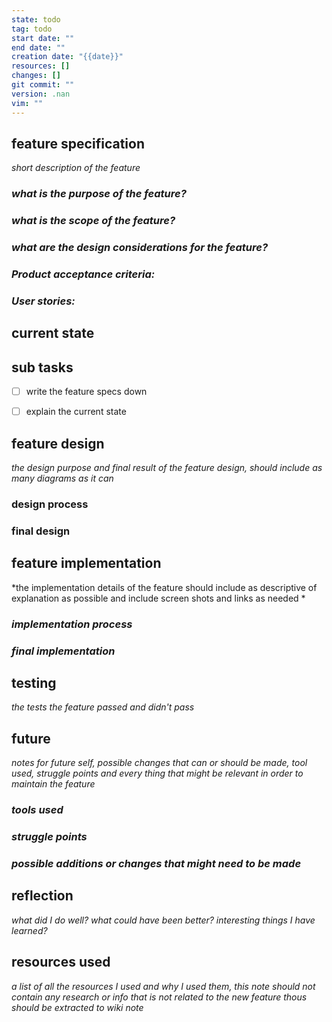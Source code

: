```yaml
---
state: todo
tag: todo
start date: ""
end date: ""
creation date: "{{date}}"
resources: []
changes: []
git commit: ""
version: .nan
vim: ""
---
```

## **feature specification** 
*short description of the feature*

### *what is the purpose of the feature?*


### *what is the scope of the feature?*


### *what are the design considerations for the feature?*


### *Product acceptance criteria:*


### *User stories:*


## **current state** 


## **sub tasks**
 - [ ] write the feature specs down
 - [ ] explain the current state


## **feature design**
*the design purpose and final result of the feature design, should include as many diagrams as it can*

### **design process**


### **final design**



## **feature implementation**
*the implementation details of the feature should include as descriptive of explanation as possible and include screen shots and links as needed *


### *implementation process*


### *final implementation*


## **testing**
*the tests the feature passed and didn't pass*

## **future**
*notes for future self, possible changes that can or should be made, tool used, struggle points and every thing that might be relevant in order to maintain the feature*
### *tools used*


### *struggle points*


### *possible additions or changes that might need to be made*



## **reflection**
*what did I do well? what could have been better? interesting things I have learned?*


## **resources used**
*a list of all the resources I used and why I used them, this note should not contain any research or info that is not related to the new feature thous should be extracted to wiki note*

